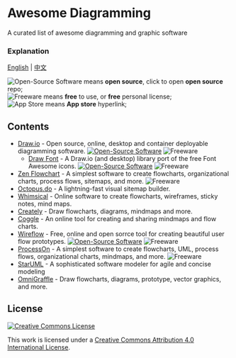 # Awesome Diagramming
A curated list of awesome diagramming and graphic software

### Explanation

[English](README.md) | [中文](README-zh.md)

![Open-Source Software][OSS Icon] means **open source**, click to open **open source** repo;\
![Freeware][Freeware Icon] means **free** to use, or **free** personal license;\
![App Store][app-store Icon] means **App store** hyperlink;

## Contents

* [Draw.io](https://www.diagrams.net/) - Open source, online, desktop and container deployable diagramming software. [![Open-Source Software][OSS Icon]](https://github.com/jgraph/drawio) ![Freeware][Freeware Icon] 
  - [Draw Font](https://github.com/webketje/drawio-font-awesome) - A Draw.io (and desktop) library port of the free Font Awesome icons. [![Open-Source Software][OSS Icon]](https://github.com/webketje/drawio-font-awesome) ![Freeware][Freeware Icon] 
* [Zen Flowchart](https://www.zenflowchart.com/) - A simplest software to create flowcharts, organizational charts, process flows, sitemaps, and more. ![Freeware][Freeware Icon]
* [Octopus.do](https://octopus.do/) - A lightning-fast visual sitemap builder.
* [Whimsical](https://whimsical.com/) - Online software to create flowcharts, wireframes, sticky notes, mind maps. 
* [Creately](https://creately.com/) - Draw flowcharts, diagrams, mindmaps and more.
* [Coggle](https://coggle.it/) - An online tool for creating and sharing mindmaps and flow charts.
* [Wireflow](https://wireflow.co/) - Free, online and open sorrce tool for creating beautiful user flow prototypes. [![Open-Source Software][OSS Icon]](https://github.com/vanila-io/wireflow) ![Freeware][Freeware Icon]
* [ProcessOn](https://www.processon.com/) - A simplest software to create flowcharts, UML, process flows, organizational charts, mindmaps, and more.  ![Freeware][Freeware Icon]
* [StarUML](http://staruml.io/) - A sophisticated software modeler for agile and concise modeling
* [OmniGraffle](https://www.omnigroup.com/omnigraffle) - Draw flowcharts, diagrams, prototype, vector graphics, and more.

[OSS Icon]: https://jaywcjlove.github.io/sb/ico/min-oss.svg "Open Source Software"
[Freeware Icon]: https://jaywcjlove.github.io/sb/ico/min-free.svg "Freeware"
[app-store Icon]: https://jaywcjlove.github.io/sb/ico/min-app-store.svg "App Store Software"
[awesome-list Icon]: https://jaywcjlove.github.io/sb/ico/min-awesome.svg "Awesome List"

## License

[![Creative Commons License](http://i.creativecommons.org/l/by/4.0/88x31.png)](https://creativecommons.org/licenses/by/4.0/)

This work is licensed under a [Creative Commons Attribution 4.0 International License](http://creativecommons.org/licenses/by/4.0/).

